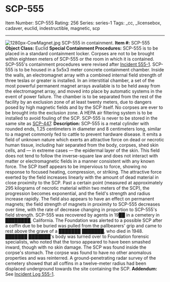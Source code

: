 # SCP-555
Item Number: SCP-555
Rating: 256
Series: series-1
Tags: _cc, _licensebox, cadaver, euclid, indestructible, magnetic, scp

---

![1280px-CowMagnet.jpg](https://scp-wiki.wdfiles.com/local--files/scp-555/1280px-CowMagnet.jpg)
SCP-555 in containment.
**Item #:** SCP-555
**Object Class:** Euclid
**Special Containment Procedures:** SCP-555 is to be placed in a standard containment locker. Corpses are not to be brought within eighteen meters of SCP-555 or the room in which it is contained. SCP-555's containment procedures were revised after [Incident 555-1](/incident-log-555-1).
SCP-555 is to be housed in a 5x5x3 meter concrete containment chamber. Inside the walls, an electromagnet array with a combined internal field strength of three teslas or greater is installed. In an interstitial chamber, a set of the most powerful permanent magnet arrays available is to be held away from the electromagnet array, and moved into place by automatic systems in the event of power failure. The chamber is to be separated from the rest of the facility by an exclusion zone of at least twenty meters, due to dangers posed by high magnetic fields and by the SCP itself. No corpses are ever to be brought into the exclusion zone. A HEPA air filtering system is to be installed to avoid fouling of the SCP. SCP-555 is never to be stored in the same site as [SCP-447](/scp-447).
**Description:** SCP-555 is a metal cylinder with rounded ends, 1.25 centimeters in diameter and 8 centimeters long, similar to a magnet commonly fed to cattle to prevent hardware disease. It emits a field of unknown nature which exerts an attractive force on dead or necrotic human tissue, including hair separated from the body, corpses, shed skin cells, and — in extreme cases — the epidermal layer of the skin. This field does not tend to follow the inverse-square law and does not interact with matter or electromagnetic fields in a manner consistent with any known force. The SCP itself appears to be impervious to force, showing no response to focused heating, compression, or striking.
The attractive force exerted by the field increases linearly with the amount of dead material in close proximity to the SCP. Past a certain point (measured at approximately 295 kilograms of necrotic material within two meters of the SCP), the progression becomes exponential, and the field's strength and radius increase rapidly.
The field also appears to have an effect on permanent magnets; the field strength of magnets in proximity to SCP-555 decreases over time, with the rate of decrease changing in proportion to SCP-555's field strength.
SCP-555 was recovered by agents in 19██ in a cemetery in ████████, California. The Foundation was alerted to a possible SCP after a coffin due to be buried was pulled from the pallbearers' grip and came to rest above the grave of a ███████ ███████, who died in 1948.
███████ ███████'s body was turned over to Foundation forensic specialists, who noted that the torso appeared to have been smashed inward, though with no skin damage. The SCP was found inside the corpse's stomach. The corpse was found to have no other anomalous properties and was reinterred.
A ground-penetrating radar survey of the cemetery showed that all coffins in a twelve-meter radius had been displaced underground towards the site containing the SCP.
**Addendum:** See [Incident Log 555-1](/incident-log-555-1).
